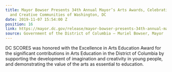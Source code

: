 ```yaml
---
title: Mayor Bowser Presents 34th Annual Mayor’s Arts Awards, Celebrating the Arts
  and Creative Communities of Washington, DC
date: 2019-11-07 15:54:00 Z
position: 16
link: https://mayor.dc.gov/release/mayor-bowser-presents-34th-annual-mayors-arts-awards-celebrating-arts-and-creative
source: Government of the District of Columbia – Muriel Bowser, Mayor
---
```


DC SCORES was honored with the Excellence in Arts Education Award for the significant contributions in Arts Education in the District of Columbia by supporting the development of imagination and creativity in young people, and demonstrating the value of the arts as essential to education.